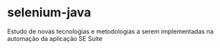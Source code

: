 # selenium-java
Estudo de novas tecnologias e metodologias a serem implementadas na automação da aplicação SE Suite
